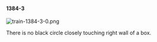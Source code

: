 #### 1384-3
![train-1384-3-0.png](https://github.com/lil-lab/nlvr/raw/master/nlvr/train/images/27/train-1384-3-0.png "train-1384-3-0.png")

There is no black circle closely touching right wall of a box.